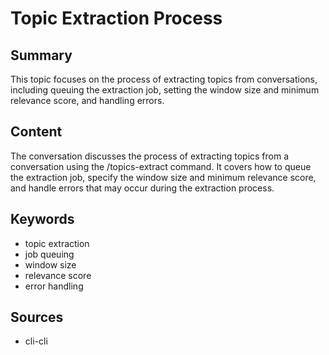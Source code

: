 # Topic Extraction Process

## Summary

This topic focuses on the process of extracting topics from conversations, including queuing the extraction job, setting the window size and minimum relevance score, and handling errors.

## Content

The conversation discusses the process of extracting topics from a conversation using the /topics-extract command. It covers how to queue the extraction job, specify the window size and minimum relevance score, and handle errors that may occur during the extraction process.

## Keywords

- topic extraction
- job queuing
- window size
- relevance score
- error handling

## Sources

- cli-cli

